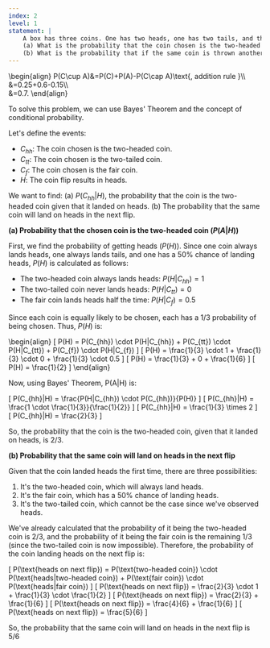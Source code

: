 ```yaml
---
index: 2
level: 1
statement: |
    A box has three coins. One has two heads, one has two tails, and the other is a fair coin with one head and one tail. A coin is chosen at random, is flipped, and comes up heads.   
    (a) What is the probability that the coin chosen is the two-headed coin?  
    (b) What is the probability that if the same coin is thrown another time, it will come up heads?   
---
```



\begin{align}
P(C\cup A)&=P(C)+P(A)-P(C\cap A)\text{, addition rule }\\\\\
&=0.25+0.6-0.15\\\\\
&=0.7.
\end{align}    


To solve this problem, we can use Bayes' Theorem and the concept of conditional probability.

Let's define the events:
- $C_{hh}$: The coin chosen is the two-headed coin.
- $C_{tt}$: The coin chosen is the two-tailed coin.
- $C_{f}$: The coin chosen is the fair coin.
- $H$: The coin flip results in heads.

We want to find:
(a) $P(C_{hh}|H)$, the probability that the coin is the two-headed coin given that it landed on heads.
(b) The probability that the same coin will land on heads in the next flip.

**(a) Probability that the chosen coin is the two-headed coin $(P(A|H))$**

First, we find the probability of getting heads $(P(H))$. Since one coin always lands heads, one always lands tails, and one has a 50% chance of landing heads, $P(H)$ is calculated as follows:

- The two-headed coin always lands heads: $P(H|C_{hh}) = 1$
- The two-tailed coin never lands heads: $P(H|C_{tt}) = 0$
- The fair coin lands heads half the time: $P(H|C_{f}) = 0.5$

Since each coin is equally likely to be chosen, each has a $1/3$ probability of being chosen. Thus, $P(H)$ is:

\begin{align}
\[ P(H) = P(C_{hh}) \cdot P(H|C_{hh}) + P(C_{tt}) \cdot P(H|C_{tt}) + P(C_{f}) \cdot P(H|C_{f}) \]
\[ P(H) = \frac{1}{3} \cdot 1 + \frac{1}{3} \cdot 0 + \frac{1}{3} \cdot 0.5 \]
\[ P(H) = \frac{1}{3} + 0 + \frac{1}{6} \]
\[ P(H) = \frac{1}{2} \]
\end{align}

Now, using Bayes' Theorem, P(A|H) is:

\[ P(C_{hh}|H) = \frac{P(H|C_{hh}) \cdot P(C_{hh})}{P(H)} \]
\[ P(C_{hh}|H) = \frac{1 \cdot \frac{1}{3}}{\frac{1}{2}} \]
\[ P(C_{hh}|H) = \frac{1}{3} \times 2 \]
\[ P(C_{hh}|H) = \frac{2}{3} \]

So, the probability that the coin is the two-headed coin, given that it landed on heads, is 2/3.

**(b) Probability that the same coin will land on heads in the next flip**

Given that the coin landed heads the first time, there are three possibilities:
1. It's the two-headed coin, which will always land heads.
2. It's the fair coin, which has a 50% chance of landing heads.
3. It's the two-tailed coin, which cannot be the case since we've observed heads.

We've already calculated that the probability of it being the two-headed coin is 2/3, and the probability of it being the fair coin is the remaining 1/3 (since the two-tailed coin is now impossible). Therefore, the probability of the coin landing heads on the next flip is:

\[ P(\text{heads on next flip}) = P(\text{two-headed coin}) \cdot P(\text{heads|two-headed coin}) + P(\text{fair coin}) \cdot P(\text{heads|fair coin}) \]
\[ P(\text{heads on next flip}) = \frac{2}{3} \cdot 1 + \frac{1}{3} \cdot \frac{1}{2} \]
\[ P(\text{heads on next flip}) = \frac{2}{3} + \frac{1}{6} \]
\[ P(\text{heads on next flip}) = \frac{4}{6} + \frac{1}{6} \]
\[ P(\text{heads on next flip}) = \frac{5}{6} \]

So, the probability that the same coin will land on heads in the next flip is 5/6


